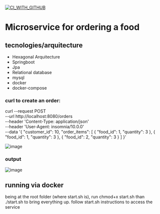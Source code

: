 [![CI_WITH_GITHUB](https://github.com/lcmartins/food/actions/workflows/docker-publish.yml/badge.svg)](https://github.com/lcmartins/food/actions/workflows/docker-publish.yml)
# Microservice for ordering a food

## tecnologies/arquitecture

- Hexagonal Arquitecture
- Springboot
- Jpa
- Relational database
- mysql
- docker
- docker-compose

### curl to create an order:

curl --request POST \
  --url http://localhost:8080/orders \
  --header 'Content-Type: application/json' \
  --header 'User-Agent: insomnia/10.0.0' \
  --data '{
	"customer_id": 10,
	"order_items": [
		{
			"food_id": 1,
			"quantity": 3
		},
		{
			"food_id": 1,
			"quantity": 3
		},
		{
			"food_id": 2,
			"quantity": 3
		}
	]
}'

![image](https://github.com/user-attachments/assets/f657422f-b413-490a-a36d-dbbfab2a2669)


### output
![image](https://github.com/user-attachments/assets/85a03531-a68f-4bc4-b478-68bbeed646e1)

## running via docker
being at the root folder (where start.sh is), run chmod+x start.sh
than ./start.sh to bring everything up. follow start.sh instructions to access the service
